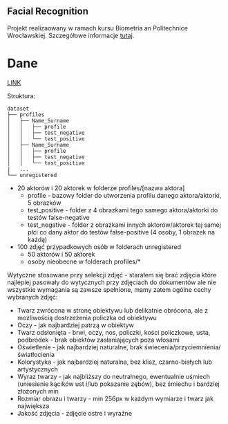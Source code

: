 ## Facial Recognition

Projekt realizaowany w ramach kursu Biometria an Politechnice Wrocławskiej. Szczegółowe informacje [tutaj](https://www.syga.ai.pwr.edu.pl/courses/bio/P1.pdf).

# Dane

[LINK](https://drive.google.com/file/d/11xX92ZMYlCLqo04P2BsdncfK6xic-LWg/view?usp=drive_link)

Struktura:

```
dataset
├── profiles
│   ├── Name_Surname
│   │   ├── profile
│   │   ├── test_negative
│   │   └── test_positive
│   ├── Name_Surname
│   │   ├── profile
│   │   ├── test_negative
│   │   └── test_positive
|   ...
└── unregistered

```
- 20 aktorów i 20 aktorek w folderze profiles/\[nazwa aktora\]
    - profile - bazowy folder do utworzenia profilu danego aktora/aktorki, 5 obrazków
    - test_positive - folder z 4 obrazkami tego samego aktora/aktorki do testów false-negative
    - test_negative - folder z obrazkami innych aktorów/aktorek tej samej płci co dany aktor do testów false-positive (4 osoby, 1 obrazek na każdą)
- 100 zdjęć przypadkowych osób w folderach unregistered
    - 50 aktorów i 50 aktorek
    - osoby nieobecne w folderach profiles/*
 
Wytyczne stosowane przy selekcji zdjęć - starałem się brać zdjęcia które najlepiej pasowały do wytycznych przy zdjęciach do dokumentów ale nie wszystkie wymagania są zawsze spełnione, mamy zatem ogólne cechy wybranych zdjęć:
- Twarz zwrócona w stronę obiektywu lub delikatnie obrócona, ale z możliwością dostrzeżenia policzka od obiektywu
- Oczy - jak najbardziej patrzą w obiektyw
- Twarz odsłonięta - brwi, oczy, nos, policzki, kości policzkowe, usta, podbródek - brak obiektów zasłaniających poza włosami
- Oświetlenie - jak najbardziej naturalne, brak świecenia/przyciemnienia/światłocienia
- Kolorystyka - jak najbardziej naturalna, bez klisz, czarno-białych lub artystycznych
- Wyraz twarzy - jak najbliższy do neutralnego, ewentualnie uśmiech (uniesienie kącików ust i/lub pokazanie zębów), bez śmiechu i bardziej złożonych min
- Rozmiar obrazu i twarzy - min 256px w każdym wymiarze i twarz jak największa
- Jakość zdjęcia - zdjęcie ostre i wyraźne
